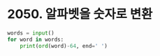 # 2050. 알파벳을 숫자로 변환
```python
words = input()
for word in words:
    print(ord(word)-64, end=' ')
```